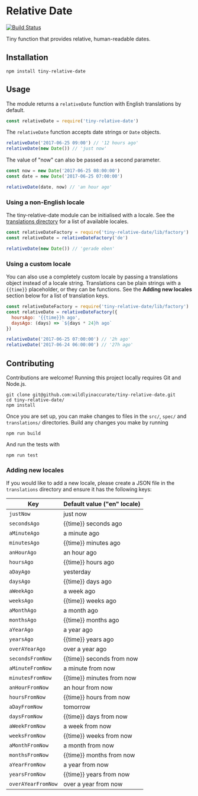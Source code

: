 # Relative Date

[![Build Status](https://travis-ci.org/wildlyinaccurate/tiny-relative-date.png?branch=master)](https://travis-ci.org/wildlyinaccurate/tiny-relative-date)

Tiny function that provides relative, human-readable dates.

## Installation

```
npm install tiny-relative-date
```

## Usage

The module returns a `relativeDate` function with English translations by default.

```js
const relativeDate = require('tiny-relative-date')
```

The `relativeDate` function accepts date strings or `Date` objects.

```js
relativeDate('2017-06-25 09:00') // '12 hours ago'
relativeDate(new Date()) // 'just now'
```

The value of "now" can also be passed as a second parameter.

```js
const now = new Date('2017-06-25 08:00:00')
const date = new Date('2017-06-25 07:00:00')

relativeDate(date, now) // 'an hour ago'
```

### Using a non-English locale

The tiny-relative-date module can be initialised with a locale. See the [translations directory]('./translations') for a list of available locales.

```js
const relativeDateFactory = require('tiny-relative-date/lib/factory')
const relativeDate = relativeDateFactory('de')

relativeDate(new Date()) // 'gerade eben'
```

### Using a custom locale

You can also use a completely custom locale by passing a translations object instead of a locale string. Translations can be plain strings with a `{{time}}` placeholder, or they can be functions. See the **Adding new locales** section below for a list of translation keys.

```js
const relativeDateFactory = require('tiny-relative-date/lib/factory')
const relativeDate = relativeDateFactory({
  hoursAgo: '{{time}}h ago',
  daysAgo: (days) => `${days * 24}h ago`
})

relativeDate('2017-06-25 07:00:00') // '2h ago'
relativeDate('2017-06-24 06:00:00') // '27h ago'
```

## Contributing

Contributions are welcome! Running this project locally requires Git and Node.js.

```
git clone git@github.com:wildlyinaccurate/tiny-relative-date.git
cd tiny-relative-date/
npm install
```

Once you are set up, you can make changes to files in the `src/`, `spec/` and `translations/` directories. Build any changes you make by running

```
npm run build
```

And run the tests with

```
npm run test
```

### Adding new locales

If you would like to add a new locale, please create a JSON file in the `translations` directory and ensure it has the following keys:

| Key                    | Default value ("en" locale) |
|------------------------|-----------------------------|
| `justNow`             | just now                    |
| `secondsAgo`          | {{time}} seconds ago        |
| `aMinuteAgo`         | a minute ago                |
| `minutesAgo`          | {{time}} minutes ago        |
| `anHourAgo`          | an hour ago                 |
| `hoursAgo`            | {{time}} hours ago          |
| `aDayAgo`            | yesterday                   |
| `daysAgo`             | {{time}} days ago           |
| `aWeekAgo`           | a week ago                  |
| `weeksAgo`            | {{time}} weeks ago          |
| `aMonthAgo`          | a month ago                 |
| `monthsAgo`           | {{time}} months ago         |
| `aYearAgo`           | a year ago                  |
| `yearsAgo`            | {{time}} years ago          |
| `overAYearAgo`      | over a year ago             |
| `secondsFromNow`     | {{time}} seconds from now   |
| `aMinuteFromNow`    | a minute from now           |
| `minutesFromNow`     | {{time}} minutes from now   |
| `anHourFromNow`     | an hour from now            |
| `hoursFromNow`       | {{time}} hours from now     |
| `aDayFromNow`       | tomorrow                    |
| `daysFromNow`        | {{time}} days from now      |
| `aWeekFromNow`      | a week from now             |
| `weeksFromNow`       | {{time}} weeks from now     |
| `aMonthFromNow`     | a month from now            |
| `monthsFromNow`      | {{time}} months from now    |
| `aYearFromNow`      | a year from now             |
| `yearsFromNow`       | {{time}} years from now     |
| `overAYearFromNow` | over a year from now        |
